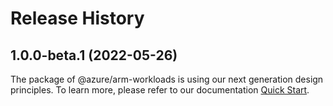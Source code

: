 # Release History
    
## 1.0.0-beta.1 (2022-05-26)

The package of @azure/arm-workloads is using our next generation design principles. To learn more, please refer to our documentation [Quick Start](https://aka.ms/js-track2-quickstart).
